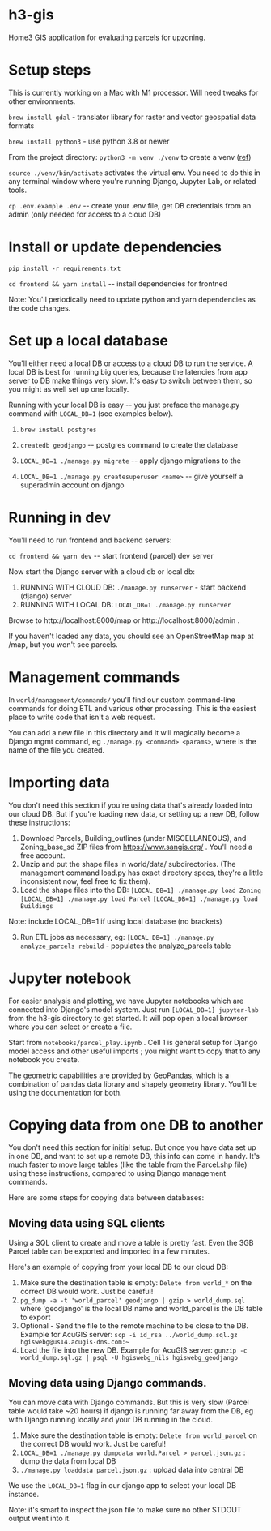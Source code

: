 # h3-gis
Home3 GIS application for evaluating parcels for upzoning.

# Setup steps
This is currently working on a Mac with M1 processor. Will need tweaks for other environments.

`brew install gdal` - translator library for raster and vector geospatial data formats

`brew install python3` - use python 3.8 or newer

From the project directory:
`python3 -m venv ./venv` to create a venv ([ref](https://docs.python.org/3/library/venv.html))

`source ./venv/bin/activate` activates the virtual env. You need to do this in any terminal window where you're running Django, Jupyter Lab, or related tools.

`cp .env.example .env` -- create your .env file, get DB credentials from an admin (only needed for access to a cloud DB)

# Install or update dependencies

`pip install -r requirements.txt`

`cd frontend && yarn install` -- install dependencies for frontned

Note: You'll periodically need to update python and yarn dependencies as the code changes.

# Set up a local database

You'll either need a local DB or access to a cloud DB to run the service. A local DB is best for running big queries, because the latencies from app server to DB make things very slow. It's easy to switch between them, so you might as well set up one locally. 

Running with your local DB is easy -- you just preface the manage.py command with `LOCAL_DB=1` (see examples below).

1. `brew install postgres`

2. `createdb geodjango` -- postgres command to create the database

3. `LOCAL_DB=1 ./manage.py migrate` -- apply django migrations to the 

4. `LOCAL_DB=1 ./manage.py createsuperuser <name>` -- give yourself a superadmin account on django

# Running in dev
You'll need to run frontend and backend servers:

`cd frontend && yarn dev` -- start frontend (parcel) dev server

Now start the Django server with a cloud db or local db:
1. RUNNING WITH CLOUD DB: `./manage.py runserver` - start backend (django) server
2. RUNNING WITH LOCAL DB: `LOCAL_DB=1 ./manage.py runserver`

Browse to http://localhost:8000/map or http://localhost:8000/admin . 

If you haven't loaded any data, you should see an OpenStreetMap map at /map, but you won't see parcels.


# Management commands

In `world/management/commands/` you'll find our custom command-line commands for
doing ETL and various other processing. This is the easiest place to 
write code that isn't a web request.

You can add a new file in this
directory and it will magically become a Django mgmt command, eg 
`./manage.py <command> <params>`, where <command> is the name of the file you 
created.

# Importing data

You don't need this section if you're using data that's already loaded into our cloud DB. 
But if you're loading new data, or setting up a new DB, follow these instructions:

1. Download Parcels, Building_outlines (under MISCELLANEOUS), and Zoning_base_sd ZIP files from https://www.sangis.org/ . You'll need a free account.
2. Unzip and put the shape files in world/data/ subdirectories.  (The management command load.py has exact directory specs, they're a little inconsistent now, feel free to fix them).
3. Load the shape files into the DB:
`[LOCAL_DB=1] ./manage.py load Zoning`
`[LOCAL_DB=1] ./manage.py load Parcel`
`[LOCAL_DB=1] ./manage.py load Buildings`

Note: include LOCAL_DB=1 if using local database (no brackets)


3. Run ETL jobs as necessary, eg:
`[LOCAL_DB=1] ./manage.py analyze_parcels rebuild` - populates the analyze_parcels table

# Jupyter notebook

For easier analysis and plotting, we have Jupyter notebooks which are connected into Django's model system.
Just run `[LOCAL_DB=1] jupyter-lab` from the h3-gis directory to get started. It will pop open a local browser where you can select or create a file.

Start from `notebooks/parcel_play.ipynb` . Cell 1 is general setup for Django model access and other useful imports ; you might want to copy that to any notebook you create.

The geometric capabilities are provided by GeoPandas, which is a combination of pandas data library and shapely geometry library. You'll be using the documentation for both.

# Copying data from one DB to another

You don't need this section for initial setup. But once you have data set up in one DB, and want to set up a remote DB, this info can come in handy. It's much faster to move large tables (like the table from the Parcel.shp file) using these instructions, compared to using Django management commands. 

Here are some steps for copying data between databases:

## Moving data using SQL clients
Using a SQL client to create and move a table is pretty fast. Even the 3GB Parcel
table can be exported and imported in a few minutes.

Here's an example of copying from your local DB to our cloud DB:
1. Make sure the destination table is empty: `Delete from world_*` on the correct DB would work. Just be careful!
2. `pg_dump -a -t 'world_parcel' geodjango | gzip > world_dump.sql` where 'geodjango' is the local DB name and world_parcel is the DB table to export
4. Optional - Send the file to the remote machine to be close to the DB. Example for AcuGIS server:
    `scp -i id_rsa ../world_dump.sql.gz hgiswebg@us14.acugis-dns.com:~`
6. Load the file into the new DB. Example for AcuGIS server:
    `gunzip -c world_dump.sql.gz | psql -U hgiswebg_nils hgiswebg_geodjango`

## Moving data using Django commands. 
You can move data with Django commands. But this is very slow (Parcel table would take ~20 hours) if django is running far away from the DB, eg
with Django running locally and your DB running in the cloud.
1. Make sure the destination table is empty: `Delete from world_parcel` on the correct DB would work. Just be careful!
2. `LOCAL_DB=1 ./manage.py dumpdata world.Parcel > parcel.json.gz` : dump the data from local DB
3. `./manage.py loaddata parcel.json.gz` : upload data into central DB

We use the `LOCAL_DB=1` flag in our django app to select your local DB instance. 

Note: it's smart to inspect the json file to make sure no other STDOUT output
went into it.

